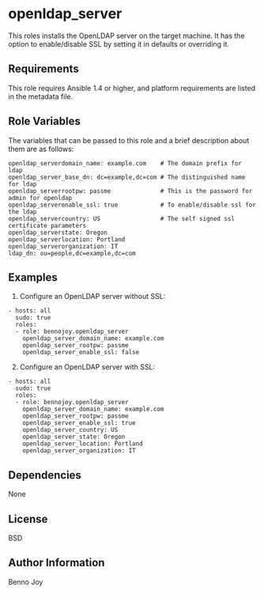 openldap\_server
===============

This roles installs the OpenLDAP server on the target machine. It has the
option to enable/disable SSL by setting it in defaults or overriding it.

Requirements
------------

This role requires Ansible 1.4 or higher, and platform requirements are listed
in the metadata file.

Role Variables
--------------

The variables that can be passed to this role and a brief description about
them are as follows:

```
openldap_serverdomain_name: example.com    # The domain prefix for ldap
openldap_server_base_dn: dc=example,dc=com # The distinguished name for ldap
openldap_serverrootpw: passme              # This is the password for admin for openldap
openldap_serverenable_ssl: true            # To enable/disable ssl for the ldap
openldap_servercountry: US                 # The self signed ssl certificate parameters
openldap_serverstate: Oregon
openldap_serverlocation: Portland
openldap_serverorganization: IT
ldap_dn: ou=people,dc=example,dc=com
```


Examples
--------

1) Configure an OpenLDAP server without SSL:

```
- hosts: all
  sudo: true
  roles:
  - role: bennojoy.openldap_server
    openldap_server_domain_name: example.com
    openldap_server_rootpw: passme
    openldap_server_enable_ssl: false
```
       
2) Configure an OpenLDAP server with SSL:

```
- hosts: all
  sudo: true
  roles:
  - role: bennojoy.openldap_server
    openldap_server_domain_name: example.com
    openldap_server_rootpw: passme
    openldap_server_enable_ssl: true
    openldap_server_country: US
    openldap_server_state: Oregon
    openldap_server_location: Portland
    openldap_server_organization: IT
```

Dependencies
------------

None

License
-------

BSD

Author Information
------------------

Benno Joy


